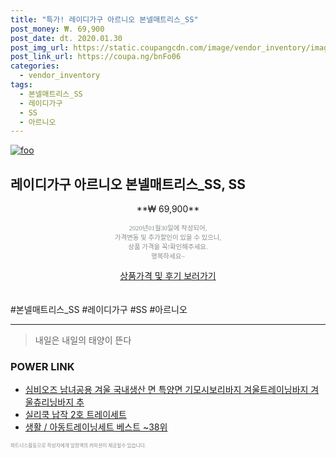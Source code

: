 ```yaml
--- 
title: "특가! 레이디가구 아르니오 본넬매트리스_SS" 
post_money: ₩. 69,900 
post_date: dt. 2020.01.30 
post_img_url: https://static.coupangcdn.com/image/vendor_inventory/images/2018/06/04/10/7/fa9b1809-aa1c-471d-b217-56138265f3b6.jpg 
post_link_url: https://coupa.ng/bnFo06 
categories: 
  - vendor_inventory 
tags: 
  - 본넬매트리스_SS 
  - 레이디가구 
  - SS 
  - 아르니오 
--- 
```

[![foo](https://static.coupangcdn.com/image/vendor_inventory/images/2018/06/04/10/7/fa9b1809-aa1c-471d-b217-56138265f3b6.jpg)](https://coupa.ng/bnFo06) 

## 레이디가구 아르니오 본넬매트리스_SS, SS 
<p style="text-align: center;">**₩ 69,900**</p> 
<p style="text-align: center;"><span style="color: #898c8f; font-family: Georgia,Times,serif; font-size: 0.75em;">2020년01월30일에 작성되어, <br>가격변동 및 추가할인이 있을 수 있으니,<br> 상품 가격을 꼭!확인해주세요.<br>행복하세요~</span> 
</p>	 
<div markdown="0" style="text-align: center;"><a href="https://coupa.ng/bnFo06" class="btn btn--success">상품가격 및 후기 보러가기</a></div> 
<br><br> 
  #본넬매트리스_SS #레이디가구 #SS #아르니오 
<hr> 

> 내일은 내일의 태양이 뜬다 


### POWER LINK

* <a href="https://blog.naver.com/fasyy4321/221786722273" target="_blank">심비오즈 남녀공용 겨울 국내생산 면 특양면 기모시보리바지 겨울트레이닝바지 겨울츄리닝바지 추</a>
* <a href="https://blog.naver.com/an0733/221785424975" target="_blank">실리쿡 납작 2호 트레이세트</a>
* <a href="https://blog.naver.com/santokki14/221780060240" target="_blank">생활 / 아동트레이닝세트 베스트 ~38위</a>

<span style="color: #898c8f; font-family: Georgia,Times,serif; font-size: 0.55em;">파트너스활동으로 작성자에게 일정액의 커미션이 제공될수 있습니다.</span> 
